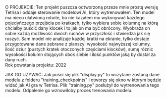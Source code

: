 O PROJEKCIE:
Ten projekt puszcza odtworzoną przeze mnie prostą wersję Tetrisa i oddaje sterowanie modelowi AI, który wytrenowałem. Ten model ma nieco ułatwioną robote, bo nie kazałem mu wykonywać każdego pojedyńczego przejścia po kratkach, tylko wybiera sobie kolumnę na którą chciałby puścić dany klocek i to jak on ma być obrócony. Wyobraża on sobie każdą możliwość dwóch ruchów w przyszłość i stwierdza jak się ruszyć. Sam model nie analizuje każdej kratki na ekranie, tylko dostaje przygotowane dane zebrane z planszy: wysokość najwyższej kolumny, ilość dziur (pustych kratek otoczonych częściami klocków), sumę różnic wysokości kolumn stojących obok siebie i ilość punktów jaką by dostał za dany ruch.<br>
Rok powstania projektu: 2022

JAK GO UŻYWAĆ:
Jak puści się plik "display.py" to wczytane zostaną dane modelu z folderu "training_checkpoints" i otworzy się okno w którym będzie widać jak AI gra w Tetrisa. Plik "training.py" posłużył do wytrenowania tego modelu. Odpalenie go wznowiłoby proces trenowania modelu.
